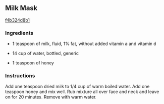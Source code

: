 ## Milk Mask

[f4b324d8b1](http://www.food.com/recipe/milk-mask-81838)

### Ingredients

 - 1 teaspoon of milk, fluid, 1% fat, without added vitamin a and vitamin d

 - 14 cup of water, bottled, generic

 - 1 teaspoon of honey

### Instructions

Add one teaspoon dried milk to 1/4 cup of warm boiled water. Add one teaspoon honey and mix well. Rub mixture all over face and neck and leave on for 20 minutes. Remove with warm water.